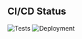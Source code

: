 ## CI/CD Status

![Tests](https://github.com/jbelew/NMS_LayoutOptimizer/actions/workflows/main.yml/badge.svg?branch=main)
![Deployment](https://img.shields.io/badge/Deployment-Heroku-blue?logo=heroku)
